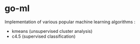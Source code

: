 # go-ml

Implementation of various popular machine learning algorithms :

* kmeans (unsupervised cluster analysis)
* c4.5 (supervised classification)
